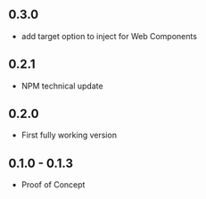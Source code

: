 ## 0.3.0
* add target option to inject for Web Components

## 0.2.1
* NPM technical update

## 0.2.0
* First fully working version

## 0.1.0 - 0.1.3
* Proof of Concept